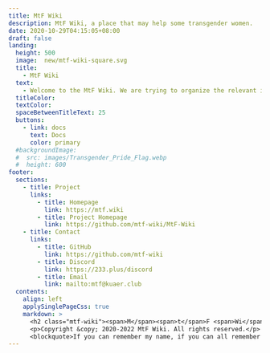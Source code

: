 ```yaml
---
title: MtF Wiki
description: MtF Wiki, a place that may help some transgender women.
date: 2020-10-29T04:15:05+08:00
draft: false
landing:
  height: 500
  image:  new/mtf-wiki-square.svg
  title:
    - MtF Wiki
  text:
    - Welcome to the MtF Wiki. We are trying to organize the relevant information of transgender women to provide you with better help~
  titleColor:
  textColor:
  spaceBetweenTitleText: 25
  buttons:
    - link: docs
      text: Docs
      color: primary
  #backgroundImage:
  #  src: images/Transgender_Pride_Flag.webp
  #  height: 600
footer:
  sections:
    - title: Project
      links:
        - title: Homepage
          link: https://mtf.wiki
        - title: Project Homepage
          link: https://github.com/mtf-wiki/MtF-Wiki
    - title: Contact
      links:
        - title: GitHub
          link: https://github.com/mtf-wiki
        - title: Discord
          link: https://233.plus/discord
        - title: Email
          link: mailto:mtf@kuaer.club
  contents:
    align: left
    applySinglePageCss: true
    markdown: >
      <h2 class="mtf-wiki"><span>M</span><span>t</span>F <span>Wi</span><span>ki</span></h2>
      <p>Copyright &copy; 2020-2022 MtF Wiki. All rights reserved.</p>
      <blockquote>If you can remember my name, if you can all remember my name, maybe I or "we", will be able to live freely one day.</blockquote>
---
```

